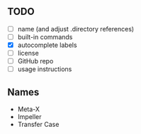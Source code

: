 ## TODO

- [ ] name (and adjust .directory references)
- [ ] built-in commands
- [x] autocomplete labels
- [ ] license
- [ ] GitHub repo
- [ ] usage instructions

## Names

- Meta-X
- Impeller
- Transfer Case

